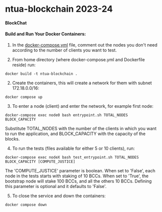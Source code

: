 # ntua-blockchain 2023-24

<!-- <p align="center">
  <img src="./images/logo.png" max-width="50%" />
</p> -->

#### BlockChat

#### Build and Run Your Docker Containers:

1. In the [docker-compose.yml](https://github.com/tomkosm/ntua-blockchain/blob/docker/docker-compose.yml) file, comment out the nodes you don't need according to the number of clients you want to test.

2. From home directory (where docker-compose.yml and Dockerfile reside) run:

```
docker build -t ntua-blockchain .
```

2. Create the containers, this will create a network for them with subnet 172.18.0.0/16:

```
docker compose up
```

3. To enter a node (client) and enter the network, for example first node:

```
docker-compose exec node0 bash entrypoint.sh TOTAL_NODES BLOCK_CAPACITY
```
Substitute TOTAL_NODES with the number of the clients in which you want to run the application, and BLOCK_CAPACITY with the capacity of the blocks.

4. To run the tests (files available for either 5 or 10 clients), run:
```
docker-compose exec nodeX bash test_entrypoint.sh TOTAL_NODES BLOCK_CAPACITY [COMPUTE_JUSTICE]
```
The 'COMPUTE_JUSTICE' parameter is boolean. When set to 'False', each node in the tests starts with staking of 10 BCCs. When set to 'True', the bootstrap node will stake 100 BCCs, and all the others 10 BCCs. Defining this parameter is optional and it defaults to 'False'.

5. To close the service and down the containers:

``` 
docker compose down
```

